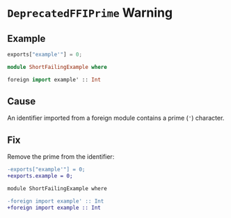 # `DeprecatedFFIPrime` Warning

## Example

```javascript
exports["example'"] = 0;
```

```purescript
module ShortFailingExample where

foreign import example' :: Int
```

## Cause

An identifier imported from a foreign module contains a prime (`'`) character.

## Fix

Remove the prime from the identifier:

```diff
-exports["example'"] = 0;
+exports.example = 0;
```

```diff
module ShortFailingExample where

-foreign import example' :: Int
+foreign import example :: Int
```
